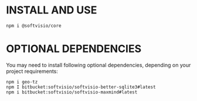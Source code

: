 # INSTALL AND USE

```
npm i @softvisio/core
```

# OPTIONAL DEPENDENCIES

You may need to install following optional dependencies, depending on your project requirements:

```
npm i geo-tz
npm I bitbucket:softvisio/softvisio-better-sqlite3#latest
npm i bitbucket:softvisio/softvisio-maxmind#latest
```
